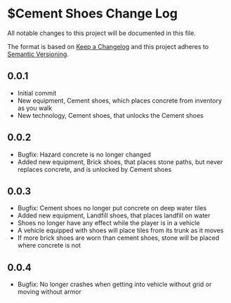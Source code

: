 # $Cement Shoes Change Log

All notable changes to this project will be documented in this file.

The format is based on [Keep a Changelog](http://keepachangelog.com/) and this project adheres to [Semantic Versioning](http://semver.org/).

## 0.0.1

- Initial commit
- New equipment, Cement shoes, which places concrete from inventory as you walk
- New technology, Cement shoes, that unlocks the Cement shoes

## 0.0.2

- Bugfix: Hazard concrete is no longer changed
- Added new equipment, Brick shoes, that places stone paths, but never replaces concrete, and is unlocked by Cement shoes

## 0.0.3

- Bugfix: Cement shoes no longer put concrete on deep water tiles
- Added new equipment, Landfill shoes, that places landfill on water
- Shoes no longer have any effect while the player is in a vehicle
- A vehicle equipped with shoes will place tiles from its trunk as it moves
- If more brick shoes are worn than cement shoes, stone will be placed where concrete is not

## 0.0.4

- Bugfix: No longer crashes when getting into vehicle without grid or moving without armor